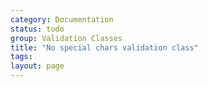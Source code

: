 ```yaml
---
category: Documentation
status: todo
group: Validation Classes
title: "No special chars validation class"
tags: 
layout: page
---
```


